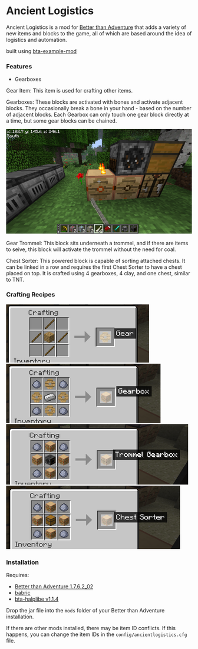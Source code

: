 # Ancient Logistics

Ancient Logistics is a mod for [Better than Adventure](https://www.minecraftforum.net/forums/mapping-and-modding-java-edition/minecraft-mods/3106066-better-than-adventure-for-beta-1-7-3-timely) that adds a variety of new items and blocks to the game, all of which are based around the idea of logistics and automation.

built using [bta-example-mod](https://github.com/Turnip-Labs/bta-example-mod/)

### Features

- Gearboxes

Gear Item: This item is used for crafting other items.

Gearboxes: These blocks are activated with bones and activate adjacent blocks. They occasionally break a bone in your hand - based on the number of adjacent blocks. Each Gearbox can only touch one gear block directly at a time, but some gear blocks can be chained.

![Gearbox in use](.github/images/gearbox_in_use.png)

Gear Trommel: This block sits underneath a trommel, and if there are items to seive, this block will activate the trommel without the need for coal.

Chest Sorter: This powered block is capable of sorting attached chests. It can be linked in a row and requires the first Chest Sorter to have a chest placed on top. It is crafted using 4 gearboxes, 4 clay, and one chest, similar to TNT.

### Crafting Recipes

![Gear](.github/images/gear.png)
![Gearbox](.github/images/gearbox.png)
![Trommel Gearbox](.github/images/trommelgearbox.png)
![Chest Sorter](.github/images/chestsorter.png)

### Installation

Requires:
- [Better than Adventure 1.7.6.2_02](https://github.com/Better-than-Adventure/bta-download-repo/releases/tag/v1.7.6.2_02)
- [babric](https://babric.github.io/)
- [bta-halplibe v1.1.4](https://github.com/Turnip-Labs/bta-halplibe/releases/tag/v1.1.4)

Drop the jar file into the `mods` folder of your Better than Adventure installation.

If there are other mods installed, there may be item ID conflicts. If this happens, you can change the item IDs in the `config/ancientlogistics.cfg` file.